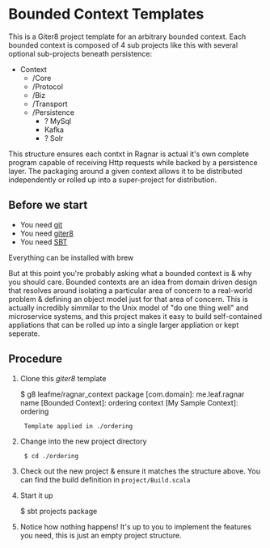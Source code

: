# Bounded Context Templates

This is a Giter8 project template for an arbitrary bounded context. Each bounded context is composed of 4 sub projects like this with several optional sub-projects beneath persistence:

- Context
	- /Core
	- /Protocol
	- /Biz
	- /Transport
	- /Persistence 
		- ? MySql
		- Kafka
		- ? Solr

This structure ensures each contxt in Ragnar is actual it's own complete program capable of receiving Http requests while backed by a persistence layer. The packaging around a given context allows it to be distributed independently or rolled up into a super-project for distribution. 

## Before we start

- You need [git](http://git-scm.com)
- You need [giter8](https://github.com/n8han/giter8)
- You need [SBT](http://scala-sbt.org)

Everything can be installed with brew

But at this point you're probably asking what a bounded context is & why you should care. Bounded contexts are an idea from domain driven design that resolves around isolating a particular area of concern to a real-world problem & defining an object model just for that area of concern. This is actually incredibly simmilar to the Unix model of "do one thing well" and microservice systems, and this project makes it easy to build self-contained appliations that can be rolled up into a single larger appliation or kept seperate. 

## Procedure

1. Clone this _giter8_ template

	$ g8 leafme/ragnar_context
        package [com.domain]: me.leaf.ragnar
        name [Bounded Context]: ordering 
	context [My Sample Context]: ordering
        
        Template applied in ./ordering

1. Change into the new project directory

        $ cd ./ordering

1. Check out the new project & ensure it matches the structure above. You can find the build definition in `project/Build.scala`

1. Start it up

	$ sbt
	projects
	package

1. Notice how nothing happens! It's up to you to implement the features you need, this is just an empty project structure.


